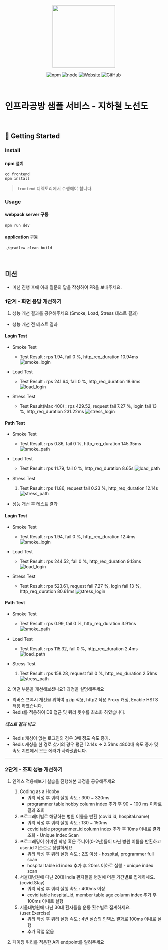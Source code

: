 <p align="center">
    <img width="200px;" src="https://raw.githubusercontent.com/woowacourse/atdd-subway-admin-frontend/master/images/main_logo.png"/>
</p>
<p align="center">
  <img alt="npm" src="https://img.shields.io/badge/npm-%3E%3D%205.5.0-blue">
  <img alt="node" src="https://img.shields.io/badge/node-%3E%3D%209.3.0-blue">
  <a href="https://edu.nextstep.camp/c/R89PYi5H" alt="nextstep atdd">
    <img alt="Website" src="https://img.shields.io/website?url=https%3A%2F%2Fedu.nextstep.camp%2Fc%2FR89PYi5H">
  </a>
  <img alt="GitHub" src="https://img.shields.io/github/license/next-step/atdd-subway-service">
</p>

<br>

# 인프라공방 샘플 서비스 - 지하철 노선도

<br>

## 🚀 Getting Started

### Install
#### npm 설치
```
cd frontend
npm install
```
> `frontend` 디렉토리에서 수행해야 합니다.

### Usage
#### webpack server 구동
```
npm run dev
```
#### application 구동
```
./gradlew clean build
```
<br>

## 미션

* 미션 진행 후에 아래 질문의 답을 작성하여 PR을 보내주세요.

### 1단계 - 화면 응답 개선하기
1. 성능 개선 결과를 공유해주세요 (Smoke, Load, Stress 테스트 결과)
- 성능 개선 전 테스트 결과

#### Login Test 
* Smoke Test
    * Test Result : rps 1.94, fail 0 %, http_req_duration 10.94ms
      ![smoke_login](./src/main/resources/static/images/k6/before/smoke_login.png)

* Load Test
    * Test Result : rps 241.64, fail 0 %, http_req_duration 18.6ms
      ![load_login](./src/main/resources/static/images/k6/before/load_login.png)

* Stress Test
    * Test Result(Max 400) : rps 429.52, request fail 7.27 %, login fail 13 %, http_req_duration 231.22ms
       ![stress_login](./src/main/resources/static/images/k6/before/stress_login.png)


#### Path Test 
* Smoke Test
    * Test Result : rps 0.86, fail 0 %, http_req_duration 145.35ms
      ![smoke_path](./src/main/resources/static/images/k6/before/smoke_path.png)

* Load Test
    * Test Result : rps 11.79, fail 0 %, http_req_duration 8.65s
      ![load_path](./src/main/resources/static/images/k6/before/load_path.png)

* Stress Test
    1. Test Result : rps 11.86, request fail 0.23 %, http_req_duration 12.14s
       ![stress_path](./src/main/resources/static/images/k6/before/stress_path.png)

- 성능 개선 후 테스트 결과

#### Login Test
* Smoke Test
    * Test Result : rps 1.94, fail 0 %, http_req_duration 12.4ms
      ![smoke_login](./src/main/resources/static/images/k6/after/smoke_login.png)

* Load Test
    * Test Result : rps 244.52, fail 0 %, http_req_duration 9.13ms
      ![load_login](./src/main/resources/static/images/k6/after/load_login.png)

* Stress Test
    * Test Result : rps 523.61, request fail 7.27 %, login fail 13 %, http_req_duration 80.61ms
      ![stress_login](./src/main/resources/static/images/k6/after/stress_login.png)


#### Path Test
* Smoke Test
    * Test Result : rps 0.99, fail 0 %, http_req_duration 3.91ms
      ![smoke_path](./src/main/resources/static/images/k6/after/smoke_path.png)

* Load Test
    * Test Result : rps 115.32, fail 0 %, http_req_duration 2.4ms
      ![load_path](./src/main/resources/static/images/k6/after/load_path.png)

* Stress Test
    1. Test Result : rps 158.28, request fail 0 %, http_req_duration 2.51ms
       ![stress_path](./src/main/resources/static/images/k6/after/stress_path.png)

2. 어떤 부분을 개선해보셨나요? 과정을 설명해주세요
* 리버스 프록시 개선을 위하여 gzip 적용, http2 적용 Proxy 캐싱, Enable HSTS 적용 하였습니다.
* Redis를 적용하여 DB 접근 및 쿼리 횟수를 최소화 하였습니다.

##### 테스트 결과 비교
* Redis 캐싱이 없는 로그인의 경우 3배 정도 속도 증가.
* Redis 캐싱을 한 경로 찾기의 경우 평균 12.14s -> 2.51ms 4800배 속도 증가 및 속도 지연에서 오는 에러가 사라졌습니다. 

---

### 2단계 - 조회 성능 개선하기
1. 인덱스 적용해보기 실습을 진행해본 과정을 공유해주세요
    1. Coding as a Hobby
        * 쿼리 작성 후 쿼리 실행 속도 : 300 ~ 320ms
        * programmer table hobby column index 추가 후 90 ~ 100 ms 이하로 결과 조회
    2. 프로그래머별로 해당하는 병원 이름을 반환 (covid.id, hospital.name)
        * 쿼리 작성 후 쿼리 실행 속도 : 130 ~ 150ms
        * covid table programmer_id column index 추가 후 10ms 이내로 결과 조회 - Unique Index Scan
    3. 프로그래밍이 취미인 학생 혹은 주니어(0-2년)들이 다닌 병원 이름을 반환하고 user.id 기준으로 정렬하세요.
        * 쿼리 작성 후 쿼리 실행 속도 : 2초 이상 - hospital, programmer full scan
        * hospital table id index 추가 후 20ms 이하로 실행 - unique index scan
    4. 서울대병원에 다닌 20대 India 환자들을 병원에 머문 기간별로 집계하세요. (covid.Stay)
        * 쿼리 작성 후 쿼리 실행 속도 : 400ms 이상
        * covid table hospital_id, member table age column index 추가 후 100ms 이내로 실행
    5. 서울대병원에 다닌 30대 환자들을 운동 횟수별로 집계하세요. (user.Exercise)
        * 쿼리 작성 후 쿼리 실행 속도 : 4번 실습의 인덱스 결과로 100ms 이내로 실행
        * 추가 작업 없음
    

2. 페이징 쿼리를 적용한 API endpoint를 알려주세요

